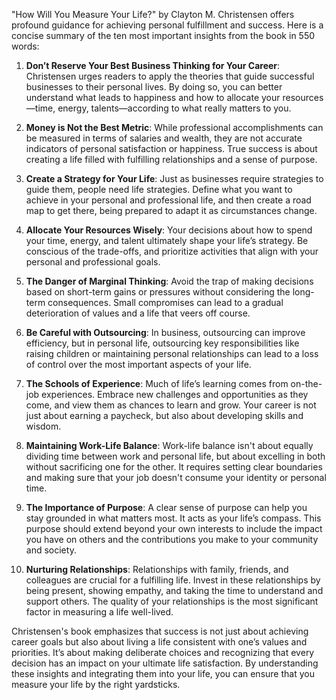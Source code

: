 "How Will You Measure Your Life?" by Clayton M. Christensen offers profound guidance for achieving personal fulfillment and success. Here is a concise summary of the ten most important insights from the book in 550 words:

1. **Don’t Reserve Your Best Business Thinking for Your Career**: Christensen urges readers to apply the theories that guide successful businesses to their personal lives. By doing so, you can better understand what leads to happiness and how to allocate your resources—time, energy, talents—according to what really matters to you.

2. **Money is Not the Best Metric**: While professional accomplishments can be measured in terms of salaries and wealth, they are not accurate indicators of personal satisfaction or happiness. True success is about creating a life filled with fulfilling relationships and a sense of purpose.

3. **Create a Strategy for Your Life**: Just as businesses require strategies to guide them, people need life strategies. Define what you want to achieve in your personal and professional life, and then create a road map to get there, being prepared to adapt it as circumstances change.

4. **Allocate Your Resources Wisely**: Your decisions about how to spend your time, energy, and talent ultimately shape your life’s strategy. Be conscious of the trade-offs, and prioritize activities that align with your personal and professional goals.

5. **The Danger of Marginal Thinking**: Avoid the trap of making decisions based on short-term gains or pressures without considering the long-term consequences. Small compromises can lead to a gradual deterioration of values and a life that veers off course.

6. **Be Careful with Outsourcing**: In business, outsourcing can improve efficiency, but in personal life, outsourcing key responsibilities like raising children or maintaining personal relationships can lead to a loss of control over the most important aspects of your life.

7. **The Schools of Experience**: Much of life’s learning comes from on-the-job experiences. Embrace new challenges and opportunities as they come, and view them as chances to learn and grow. Your career is not just about earning a paycheck, but also about developing skills and wisdom.

8. **Maintaining Work-Life Balance**: Work-life balance isn't about equally dividing time between work and personal life, but about excelling in both without sacrificing one for the other. It requires setting clear boundaries and making sure that your job doesn't consume your identity or personal time.

9. **The Importance of Purpose**: A clear sense of purpose can help you stay grounded in what matters most. It acts as your life’s compass. This purpose should extend beyond your own interests to include the impact you have on others and the contributions you make to your community and society.

10. **Nurturing Relationships**: Relationships with family, friends, and colleagues are crucial for a fulfilling life. Invest in these relationships by being present, showing empathy, and taking the time to understand and support others. The quality of your relationships is the most significant factor in measuring a life well-lived.

Christensen's book emphasizes that success is not just about achieving career goals but also about living a life consistent with one’s values and priorities. It’s about making deliberate choices and recognizing that every decision has an impact on your ultimate life satisfaction. By understanding these insights and integrating them into your life, you can ensure that you measure your life by the right yardsticks.